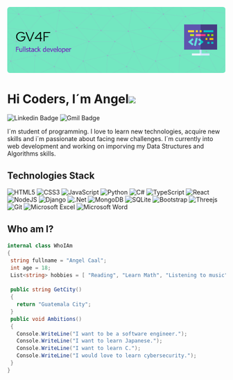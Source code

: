 ![Header](Assets/github-header-image.png)
# Hi Coders, I´m Angel<img src="https://media.giphy.com/media/hvRJCLFzcasrR4ia7z/giphy.gif" width="25px">

![Linkedin Badge](https://img.shields.io/badge/Angel%20Caal%20-25c2a0?label=in&labelColor=0170ad&link=www.linkedin.com%2Fin%2Fangel-caal-b94305351) ![Gmil Badge](https://img.shields.io/badge/angelcaal%40gmail.com%20-8d37dc?logo=gmail&labelColor=fff&link=mailto:angelcaal%40gmail.com)


I´m student of programming. I love to learn new technologies, acquire new skills and i´m passionate about facing new challenges. I´m currently into web development and working on imporving my Data Structures and Algorithms skills.

## Technologies Stack
![HTML5](https://img.shields.io/badge/html5-%23E34F26.svg?style=for-the-badge&logo=html5&logoColor=white)
![CSS3](https://img.shields.io/badge/css3-%231572B6.svg?style=for-the-badge&logo=css3&logoColor=white)
![JavaScript](https://img.shields.io/badge/javascript-%23323330.svg?style=for-the-badge&logo=javascript&logoColor=%23F7DF1E)
![Python](https://img.shields.io/badge/python-3670A0?style=for-the-badge&logo=python&logoColor=ffdd54)
![C#](https://img.shields.io/badge/c%23-%23239120.svg?style=for-the-badge&logo=csharp&logoColor=white)
![TypeScript](https://img.shields.io/badge/typescript-%23007ACC.svg?style=for-the-badge&logo=typescript&logoColor=white)
![React](https://img.shields.io/badge/react-%2320232a.svg?style=for-the-badge&logo=react&logoColor=%2361DAFB)
![NodeJS](https://img.shields.io/badge/node.js-6DA55F?style=for-the-badge&logo=node.js&logoColor=white)
![Django](https://img.shields.io/badge/django-%23092E20.svg?style=for-the-badge&logo=django&logoColor=white)
![.Net](https://img.shields.io/badge/.NET-5C2D91?style=for-the-badge&logo=.net&logoColor=white)
![MongoDB](https://img.shields.io/badge/MongoDB-%234ea94b.svg?style=for-the-badge&logo=mongodb&logoColor=white)
![SQLite](https://img.shields.io/badge/sqlite-%2307405e.svg?style=for-the-badge&logo=sqlite&logoColor=white)
![Bootstrap](https://img.shields.io/badge/bootstrap-%238511FA.svg?style=for-the-badge&logo=bootstrap&logoColor=white)
![Threejs](https://img.shields.io/badge/threejs-black?style=for-the-badge&logo=three.js&logoColor=white)
![Git](https://img.shields.io/badge/git-%23F05033.svg?style=for-the-badge&logo=git&logoColor=white)
![Microsoft Excel](https://img.shields.io/badge/Microsoft_Excel-217346?style=for-the-badge&logo=microsoft-excel&logoColor=white)
![Microsoft Word](https://img.shields.io/badge/Microsoft_Word-2B579A?style=for-the-badge&logo=microsoft-word&logoColor=white)

 ## Who am I?
 ```c#
 internal class WhoIAm
{
  string fullname = "Angel Caal";
  int age = 18;
  List<string> hobbies = [ "Reading", "Learn Math", "Listening to music", "Learn Physics", "Train Calisthenics" ];

  public string GetCity()
  {
    return "Guatemala City";
  }
  public void Ambitions()
  {
    Console.WriteLine("I want to be a software engineer.");
    Console.WriteLine("I want to learn Japanese.");
    Console.WriteLine("I want to learn C.");
    Console.WriteLine("I would love to learn cybersecurity.");
  }
}
 ```
